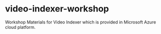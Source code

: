 # video-indexer-workshop
Workshop Materials for Video Indexer which is provided in Microsoft Azure cloud platform.
